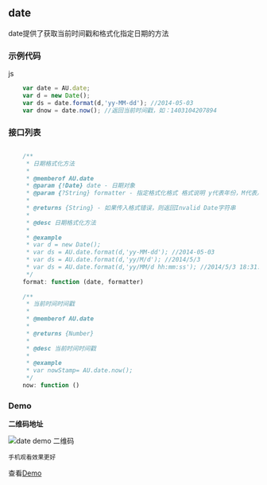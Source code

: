 ## date
date提供了获取当前时间戳和格式化指定日期的方法

### 示例代码
js

```javascript
	var date = AU.date;
	var d = new Date();
	var ds = date.format(d,'yy-MM-dd'); //2014-05-03
	var dnow = date.now(); //返回当前时间戳，如：1403104207894
```

### 接口列表

```javascript

	/**
	 * 日期格式化方法
	 *
	 * @memberof AU.date
	 * @param {!Date} date - 日期对象
	 * @param {?String} formatter - 指定格式化格式 格式说明 y代表年份，M代表月份，d代表天数，h代表时，m代表分，s代表秒
	 *
	 * @returns {String} - 如果传入格式错误，则返回Invalid Date字符串
	 *
	 * @desc 日期格式化方法
	 *
	 * @example
	 * var d = new Date();
	 * var ds = AU.date.format(d,'yy-MM-dd'); //2014-05-03
	 * var ds = AU.date.format(d,'yy/M/d'); //2014/5/3
	 * var ds = AU.date.format(d,'yy/MM/d hh:mm:ss'); //2014/5/3 18:31:24
	 */
	format: function (date, formatter)
	
	/**
	 * 当前时间时间戳
	 *
	 * @memberof AU.date
	 *
	 * @returns {Number}
	 *
	 * @desc 当前时间时间戳
	 *
	 * @example
	 * var nowStamp= AU.date.now();
	 */
	now: function ()
```

### Demo
**二维码地址**

![date demo 二维码](https://i.alipayobjects.com/i/localhost/png/201407/2zkAtpcKS7.png)

`手机观看效果更好`

查看[Demo](../examples/date.html)
